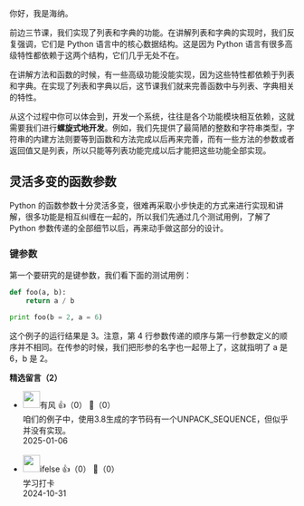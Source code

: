 你好，我是海纳。

前边三节课，我们实现了列表和字典的功能。在讲解列表和字典的实现时，我们反复强调，它们是 Python 语言中的核心数据结构。这是因为 Python 语言有很多高级特性都依赖于这两个结构，它们几乎无处不在。

在讲解方法和函数的时候，有一些高级功能没能实现，因为这些特性都依赖于列表和字典。在实现了列表和字典以后，这节课我们就来完善函数中与列表、字典相关的特性。

从这个过程中你可以体会到，开发一个系统，往往是各个功能模块相互依赖，这就需要我们进行**螺旋式地开发**。例如，我们先提供了最简陋的整数和字符串类型，字符串的内建方法则要等到函数和方法完成以后再来完善，而有一些方法的参数或者返回值又是列表，所以只能等列表功能完成以后才能把这些功能全部实现。

## 灵活多变的函数参数

Python 的函数参数十分灵活多变，很难再采取小步快走的方式来进行实现和讲解，很多功能是相互纠缠在一起的，所以我们先通过几个测试用例，了解了 Python 参数传递的全部细节以后，再来动手做这部分的设计。

### 键参数

第一个要研究的是键参数，我们看下面的测试用例：

```python
def foo(a, b):
    return a / b

print foo(b = 2, a = 6)
```

这个例子的运行结果是 3。注意，第 4 行参数传递的顺序与第一行参数定义的顺序并不相同。在传参的时候，我们把形参的名字也一起带上了，这就指明了 a 是 6，b 是 2。
<div><strong>精选留言（2）</strong></div><ul>
<li><img src="https://static001.geekbang.org/account/avatar/00/1f/4f/6a/0a6b437e.jpg" width="30px"><span>有风</span> 👍（0） 💬（0）<div>  咱们的例子中，使用3.8生成的字节码有一个UNPACK_SEQUENCE，但似乎并没有实现。
</div>2025-01-06</li><br/><li><img src="https://static001.geekbang.org/account/avatar/00/26/eb/d7/90391376.jpg" width="30px"><span>ifelse</span> 👍（0） 💬（0）<div>学习打卡</div>2024-10-31</li><br/>
</ul>
